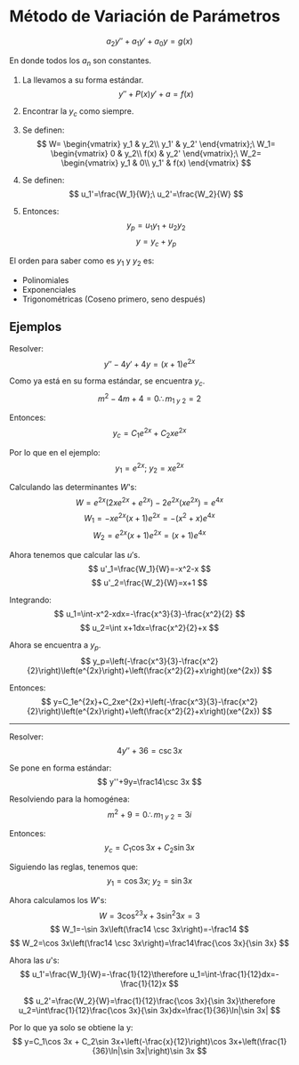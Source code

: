 # Método de Variación de Parámetros
$$
a_2y''+a_1y'+a_0y=g(x)
$$

En donde todos los $a_n$ son constantes.

1. La llevamos a su forma estándar.
$$
y''+P(x)y'+a=f(x)
$$

2. Encontrar la $y_c$ como siempre.

3. Se definen:
$$
W=
\begin{vmatrix}
y_1 & y_2\\
y_1' & y_2'
\end{vmatrix};\ 
W_1=
\begin{vmatrix}
0 & y_2\\
f(x) & y_2'
\end{vmatrix};\ 
W_2=
\begin{vmatrix}
y_1 & 0\\
y_1' & f(x)
\end{vmatrix}
$$

4. Se definen:
$$
u_1'=\frac{W_1}{W};\ u_2'=\frac{W_2}{W}
$$

5. Entonces:
$$
y_p=u_1y_1+u_2y_2
$$
$$
y=y_c+y_p
$$

El orden para saber como es $y_1$ y $y_2$ es:
* Polinomiales
* Exponenciales
* Trigonométricas (Coseno primero, seno después)

## Ejemplos
Resolver:
$$
y''-4y'+4y=(x+1)e^{2x}
$$

Como ya está en su forma estándar, se encuentra $y_c$.
$$
m^2-4m+4=0\therefore m_{1\ y\ 2}=2
$$

Entonces:
$$
y_c=C_1e^{2x}+C_2xe^{2x}
$$

Por lo que en el ejemplo:
$$
y_1=e^{2x};\ y_2=xe^{2x}
$$

Calculando las determinantes $W$'s:
$$
W=e^{2x}(2xe^{2x}+e^{2x})-2e^{2x}(xe^{2x})=e^{4x}
$$
$$
W_1=-xe^{2x}(x+1)e^{2x}=-(x^2+x)e^{4x}
$$
$$
W_2=e^{2x}(x+1)e^{2x}=(x+1)e^{4x}
$$

Ahora tenemos que calcular las $u'$s.
$$
u'_1=\frac{W_1}{W}=-x^2-x
$$
$$
u'_2=\frac{W_2}{W}=x+1
$$

Integrando:
$$
u_1=\int-x^2-xdx=-\frac{x^3}{3}-\frac{x^2}{2}
$$
$$
u_2=\int x+1dx=\frac{x^2}{2}+x
$$

Ahora se encuentra a $y_p$.
$$
y_p=\left(-\frac{x^3}{3}-\frac{x^2}{2}\right)\left(e^{2x}\right)+\left(\frac{x^2}{2}+x\right)(xe^{2x})
$$

Entonces:
$$
y=C_1e^{2x}+C_2xe^{2x}+\left(-\frac{x^3}{3}-\frac{x^2}{2}\right)\left(e^{2x}\right)+\left(\frac{x^2}{2}+x\right)(xe^{2x})
$$

---
Resolver:
$$
4y''+36=\csc 3x
$$

Se pone en forma estándar:
$$
y''+9y=\frac14\csc 3x
$$

Resolviendo para la homogénea:
$$
m^2+9=0\therefore m_{1\ y\ 2}=3i
$$

Entonces:
$$
y_c=C_1\cos 3x + C_2\sin 3x
$$

Siguiendo las reglas, tenemos que:
$$
y_1=\cos 3x;\ y_2=\sin 3x
$$

Ahora calculamos los $W$'s:
$$
W=3\cos^23x+3\sin^2 3x=3
$$
$$
W_1=-\sin 3x\left(\frac14 \csc 3x\right)=-\frac14
$$
$$
W_2=\cos 3x\left(\frac14 \csc 3x\right)=\frac14\frac{\cos 3x}{\sin 3x}
$$

Ahora las $u$'s:
$$
u_1'=\frac{W_1}{W}=-\frac{1}{12}\therefore u_1=\int-\frac{1}{12}dx=-\frac{1}{12}x
$$

$$
u_2'=\frac{W_2}{W}=\frac{1}{12}\frac{\cos 3x}{\sin 3x}\therefore u_2=\int\frac{1}{12}\frac{\cos 3x}{\sin 3x}dx=\frac{1}{36}\ln|\sin 3x|
$$

Por lo que ya solo se obtiene la y:
$$
y=C_1\cos 3x + C_2\sin 3x+\left(-\frac{x}{12}\right)\cos 3x+\left(\frac{1}{36}\ln|\sin 3x|\right)\sin 3x
$$
